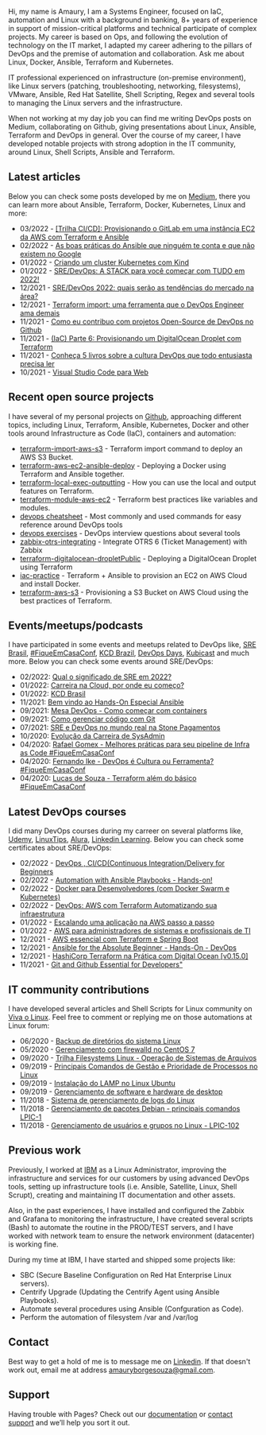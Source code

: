 Hi, my name is Amaury, I am a Systems Engineer, focused on IaC, automation and Linux with a background in banking, 8+ years of experience in support of mission-critical platforms and technical participate of complex projects. My career is based on Ops, and following the evolution of technology on the IT market, I adapted my career adhering to the pillars of DevOps and the premise of automation and collaboration. Ask me about Linux, Docker, Ansible, Terraform and Kubernetes.

IT professional experienced on infrastructure (on-premise environment), like Linux servers (patching, troubleshooting, networking, filesystems), VMware, Ansible, Red Hat Satellite, Shell Scripting, Regex and several tools to managing the Linux servers and the infrastructure. 

When not working at my day job you can find me writing DevOps posts on Medium, collaborating on Github, giving presentations about Linux, Ansible, Terraform and DevOps in general. Over the course of my career, I have developed notable projects with strong adoption in the IT community, around Linux, Shell Scripts, Ansible and Terraform.


## Latest articles

Below you can check some posts developed by me on [Medium](https://amauryborgesouza.medium.com/), there you can learn more about Ansible, Terraform, Docker, Kubernetes, Linux and more:

- 03/2022 - [[Trilha CI/CD]: Provisionando o GitLab em uma instância EC2 da AWS com Terraform e Ansible](https://amauryborgesouza.medium.com/trilha-ci-cd-provisionando-o-gitlab-em-uma-inst%C3%A2ncia-ec2-da-aws-com-terraform-e-ansible-dcbbfe0ecf7e)
- 02/2022 - [As boas práticas do Ansible que ninguém te conta e que não existem no Google](https://amauryborgesouza.medium.com/as-boas-pr%C3%A1ticas-do-ansible-que-ningu%C3%A9m-te-conta-e-que-n%C3%A3o-existem-no-google-4fcc3126ad1)
- 01/2022 - [Criando um cluster Kubernetes com Kind](https://amauryborgesouza.medium.com/criando-um-cluster-kubernetes-com-kind-dc5025748480)
- 01/2022 - [SRE/DevOps: A STACK para você começar com TUDO em 2022!](https://amauryborgesouza.medium.com/sre-devops-a-stack-para-voc%C3%AA-come%C3%A7ar-com-tudo-em-2022-a85424287344)
- 12/2021 - [SRE/DevOps 2022: quais serão as tendências do mercado na área?](https://amauryborgesouza.medium.com/sre-devops-2022-quais-ser%C3%A3o-as-tend%C3%AAncias-do-mercado-na-%C3%A1rea-b184b1b55a0f?p=b184b1b55a0f)
- 12/2021 - [Terraform import: uma ferramenta que o DevOps Engineer ama demais](https://amauryborgesouza.medium.com/terraform-import-uma-ferramenta-que-o-devops-engineer-ama-demais-e30abf8d5a37)
- 11/2021 - [Como eu contribuo com projetos Open-Source de DevOps no Github](https://amauryborgesouza.medium.com/como-eu-contribuo-com-projetos-open-source-de-devops-no-github-9e7705a24715)
- 11/2021 - [(IaC) Parte 6: Provisionando um DigitalOcean Droplet com Terraform](https://amauryborgesouza.medium.com/iac-parte-6-provisionando-um-digitalocean-droplet-com-terraform-120d232d0bba)
- 11/2021 - [Conheça 5 livros sobre a cultura DevOps que todo entusiasta precisa ler](https://amauryborgesouza.medium.com/conhe%C3%A7a-5-livros-sobre-a-cultura-devops-que-todo-entusiasta-precisa-ler-4d47ddfba9fe)
- 10/2021 - [Visual Studio Code para Web](https://amauryborgesouza.medium.com/visual-studio-code-para-web-e5353e219342)

## Recent open source projects

I have several of my personal projects on [Github](https://github.com/amaurybsouza), approaching different topics, including Linux, Terraform, Ansible, Kubernetes, Docker and  other tools around Infrastructure as Code (IaC), containers and automation:

- [terraform-import-aws-s3](https://github.com/Terraform-Tutorials/terraform-import-aws-s3) - Terraform import command to deploy an AWS S3 Bucket.
- [terraform-aws-ec2-ansible-deploy](https://github.com/Terraform-Tutorials/terraform-aws-ec2-ansible-deploy) - Deploying a Docker using Terraform and Ansible together.
- [terraform-local-exec-outputting](https://github.com/Terraform-Tutorials/terraform-local-exec-outputting) - How you can use the local and output features on Terraform.
- [terraform-module-aws-ec2](https://github.com/Terraform-Tutorials/terraform-module-aws-ec2) - Terraform best practices like variables and modules.
- [devops cheatsheet](https://github.com/amaurybsouza/devops-cheatsheet) - Most commonly and used commands for easy reference around DevOps tools
- [devops exercises](https://github.com/amaurybsouza/devops-exercises) - DevOps interview questions about several tools
- [zabbix-otrs-integrating](https://github.com/amaurybsouza/zabbix-otrs-integrating) - Integrate OTRS 6 (Ticket Management) with Zabbix
- [terraform-digitalocean-dropletPublic](https://github.com/amaurybsouza/terraform-digitalocean-droplet) - Deploying a DigitalOcean Droplet using Terraform
- [iac-practice](https://github.com/amaurybsouza/iac-practice) - Terraform + Ansible to provision an EC2 on AWS Cloud and install Docker.
- [terraform-aws-s3](https://github.com/amaurybsouza/terraform-aws-s3) - Provisioning a S3 Bucket on AWS Cloud using the best practices of Terraform.

## Events/meetups/podcasts

I have participated in some events and meetups related to DevOps like, [SRE Brasil](https://www.meetup.com/SREBrasil/), [#FiqueEmCasaConf](https://www.youtube.com/watch?v=jke_qf6SgAg&list=PLf-O3X2-mxDmn0ikyO7OF8sPr2GDQeZXk&ab_channel=LINUXtips), [KCD Brazil](https://twitter.com/kcdbrasil), [DevOps Days](https://devopsdays.org/), [Kubicast](https://getup.io/kubicast) and much more. Below you can check some events around SRE/DevOps:

- 02/2022: [Qual o significado de SRE em 2022?](https://www.meetup.com/SREBrasil/events/284175191?response=3&action=rsvp&utm_medium=email&utm_source=braze_canvas&utm_campaign=mmrk_alleng_event_announcement_prod_v4_en&utm_term=promo&utm_content=lp_meetup) 
- 01/2022: [Carreira na Cloud, por onde eu começo?](https://www.youtube.com/watch?v=VJ53PFSUbtc) 
- 01/2022: [KCD Brasil](https://twitter.com/kcdbrasil) 
- 11/2021: [Bem vindo ao Hands-On Especial Ansible](https://www.youtube.com/watch?v=9Lx6bCs4nJo&ab_channel=4LinuxOpenSoftwareSpecialists) 
- 09/2021: [Mesa DevOps - Como começar com containers](https://www.youtube.com/watch?v=6YfWh8nPcRY) 
- 09/2021: [Como gerenciar código com Git](https://www.youtube.com/watch?v=uh4oANEA-lo&ab_channel=Fabr%C3%ADcioVeronezKubeDev) 
- 07/2021: [SRE e DevOps no mundo real na Stone Pagamentos](https://www.youtube.com/watch?v=q-68OyzfiAU) 
- 10/2020: [Evolução da Carreira de SysAdmin](https://www.youtube.com/watch?v=VIX351V0unw) 
- 04/2020: [Rafael Gomex - Melhores práticas para seu pipeline de Infra as Code #FiqueEmCasaConf](https://www.youtube.com/watch?v=XGSuK8kyGag&list=PLf-O3X2-mxDmn0ikyO7OF8sPr2GDQeZXk&index=16&ab_channel=LINUXtips) 
- 04/2020: [Fernando Ike - DevOps é Cultura ou Ferramenta? #FiqueEmCasaConf](https://www.youtube.com/watch?v=5BgPIETVYSQ&list=PLf-O3X2-mxDmn0ikyO7OF8sPr2GDQeZXk&index=14&ab_channel=LINUXtips) 
- 04/2020: [Lucas de Souza - Terraform além do básico #FiqueEmCasaConf](https://www.youtube.com/watch?v=P3aY4_vxzWQ&ab_channel=LINUXtips) 

## Latest DevOps courses

I did many DevOps courses during my carreer on several platforms like, [Udemy](https://www.udemy.com/), [LinuxTips](https://www.linuxtips.io/collections/treinamentos), [Alura](https://www.alura.com.br/escola-devops), [Linkedin Learning](https://www.linkedin.com/learning/topics/devops-tools). Below you can check some certificates about SRE/DevOps:

- 02/2022 - [DevOps , CI/CD(Continuous Integration/Delivery for Beginners](https://t.co/MpmJhwyR4F)
- 02/2022 - [Automation with Ansible Playbooks - Hands-on!](https://www.udemy.com/certificate/UC-58d8c463-e3dc-445f-8f8a-4a6324743367/)
- 02/2022 - [Docker para Desenvolvedores (com Docker Swarm e Kubernetes)](http://ude.my/UC-54319ead-6091-4745-a452-1a983b580375)
- 02/2022 - [DevOps: AWS com Terraform Automatizando sua infraestrutura](https://www.udemy.com/certificate/UC-c488a961-c184-4588-ae9a-f1e5a4790c44/)
- 01/2022 - [Escalando uma aplicação na AWS passo a passo](https://www.udemy.com/certificate/UC-ff476ef3-51c5-4be7-8924-a78b32f07073/)
- 01/2022 - [AWS para administradores de sistemas e profissionais de TI](https://www.udemy.com/certificate/UC-bffcf718-9d78-47fb-ac11-7e1e973af13c/)
- 12/2021 - [AWS essencial com Terraform e Spring Boot](https://www.udemy.com/certificate/UC-445d49eb-900d-4ca3-93a0-d7cebb056af2/)
- 12/2021 - [Ansible for the Absolute Beginner - Hands-On - DevOps](https://www.udemy.com/certificate/UC-6c94c794-60b6-43fe-b7e1-a1a8e9c2d579/)
- 12/2021 - [HashiCorp Terraform na Prática com Digital Ocean [v0.15.0]](https://www.udemy.com/certificate/UC-afe8fa93-e550-40e7-99ea-81d8d96b18ff/)
- 11/2021 - [Git and Github Essential for Developers"](https://www.udemy.com/certificate/UC-f16443db-4d36-4577-95ab-238e54048a2f/)

## IT community contributions

I have developed several articles and Shell Scripts for Linux community on [Viva o Linux](https://www.vivaolinux.com.br). Feel free to comment or replying me on those automations at Linux forum:

- 06/2020 - [Backup de diretórios do sistema Linux](https://www.vivaolinux.com.br/script/Backup-de-diretorios-do-sistema-Linux/)
- 05/2020 - [Gerenciamento com firewalld no CentOS 7](https://www.vivaolinux.com.br/script/Gerenciamento-com-firewalld-no-CentOS-7/)
- 09/2020 - [Trilha Filesystems Linux - Operação de Sistemas de Arquivos](https://www.vivaolinux.com.br/artigo/Trilha-Filesystems-Linux-Operacao-de-Sistemas-de-Arquivos/)
- 09/2019 - [Principais Comandos de Gestão e Prioridade de Processos no Linux](https://www.vivaolinux.com.br/artigo/Principais-Comandos-de-Gestao-e-Prioridade-de-Processos-no-Linux/)
- 09/2019 - [Instalação do LAMP no Linux Ubuntu](https://www.vivaolinux.com.br/script/Instalacao-do-LAMP-no-Linux-Ubuntu/)
- 09/2019 - [Gerenciamento de software e hardware de desktop](https://www.vivaolinux.com.br/script/Gerenciamento-de-software-e-hardware-de-desktop/)
- 11/2018 - [Sistema de gerenciamento de logs do Linux](https://www.vivaolinux.com.br/artigo/Sistema-de-gerenciamento-de-logs-do-Linux/)
- 11/2018 - [Gerenciamento de pacotes Debian - principais comandos LPIC-1](https://www.vivaolinux.com.br/artigo/Gerenciamento-de-pacotes-Debian-principais-comandos-LPIC-1/)
- 11/2018 - [Gerenciamento de usuários e grupos no Linux - LPIC-102](https://www.vivaolinux.com.br/dica/Gerenciamento-de-usuarios-e-grupos-no-Linux-LPIC-102/)


## Previous work

Previously, I worked at [IBM](https://www.ibm.com/br-pt) as a Linux Administrator, improving the infrastructure and services for our customers by using advanced DevOps tools, setting up infrastructure tools (i.e. Ansible, Satellite, Linux, Shell Scrupt), creating and maintaining IT documentation and other assets.

Also, in the past experiences, I have installed and configured the Zabbix and Grafana to monitoring the infrastructure, I have created several scripts (Bash) to automate the routine in the PROD/TEST servers, and I have worked with network team to ensure the network environment (datacenter) is working fine.

During my time at IBM, I have started and shipped some projects like:

- SBC (Secure Baseline Configuration on Red Hat Enterprise Linux servers).
- Centrify Upgrade (Updating the Centrify Agent using Ansible Playbooks).
- Automate several procedures using Ansible (Confguration as Code).
- Perform the automation of filesystem /var and /var/log 


## Contact

Best way to get a hold of me is to message me on [Linkedin](https://www.linkedin.com/in/amaurybsouza/). If that doesn't work out, email me at address [amauryborgesouza@gmail.com](https://mail.google.com/mail/?view=cm&fs=1&to=someone@example.com&su=SUBJECT&body=BODY&bcc=someone.else@example.com).


## Support

Having trouble with Pages? Check out our [documentation](https://docs.github.com/categories/github-pages-basics/) or [contact support](https://support.github.com/contact) and we’ll help you sort it out.
